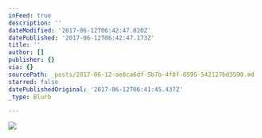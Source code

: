 ```yaml
---
inFeed: true
description: ''
dateModified: '2017-06-12T06:42:47.020Z'
datePublished: '2017-06-12T06:42:47.173Z'
title: ''
author: []
publisher: {}
via: {}
sourcePath: _posts/2017-06-12-ae8ca6df-5b7b-4f8f-8595-542127bd3590.md
starred: false
datePublishedOriginal: '2017-06-12T06:41:45.437Z'
_type: Blurb

---
```

![](https://the-grid-user-content.s3-us-west-2.amazonaws.com/dae77ff0-26b5-4a36-a619-ec50a4463d92.jpg)